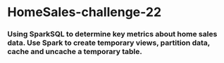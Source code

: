 # HomeSales-challenge-22

### Using SparkSQL to determine key metrics about home sales data. Use Spark to create temporary views, partition data, cache and uncache a temporary table.


